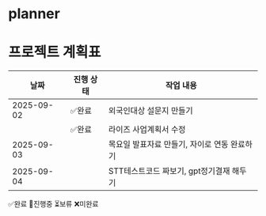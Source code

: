 # planner
# 프로젝트 계획표 

| 날짜       | 진행 상태 |                         작업 내용                       |
|------------|-----------|---------------------------------------------------------|
| 2025-09-02 |  ✅완료   | 외국인대상 설문지 만들기                                 |
|            |  ✅완료   | 라이즈 사업계획서 수정                                   |
| 2025-09-03 |           | 목요일 발표자료 만들기, 자이로 연동 완료하기
| 2025-09-04 |           | STT테스트코드 짜보기, gpt정기결재 해두기











 ✅완료 🔄진행중 ⏳보류 ❌미완료
